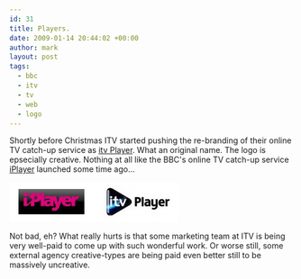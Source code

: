 ```yaml
---
id: 31
title: Players.
date: 2009-01-14 20:44:02 +00:00
author: mark
layout: post
tags:
  - bbc
  - itv
  - tv
  - web
  - logo
---
```

Shortly before Christmas ITV started pushing the re-branding of their online TV catch-up service as [itv Player](http://www.itv.com/catchup). What an original name. The logo is epsecially creative. Nothing at all like the BBC's online TV catch-up service [iPlayer](http://www.bbc.co.uk/iplayer) launched some time ago...

![BBC and ITV Player logos](/images/fromwp/2009/02/bbcitvplayers.jpg)

Not bad, eh? What really hurts is that some marketing team at ITV is being very well-paid to come up with such wonderful work. Or worse still, some external agency creative-types are being paid even better still to be massively uncreative.

